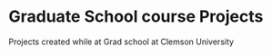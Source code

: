 Graduate School course Projects
===============================

Projects created while at Grad school at Clemson University

